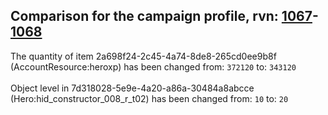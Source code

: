 ## Comparison for the campaign profile, rvn: [1067](https://github.com/PRO100KatYT/FortniteProfileRevisions/tree/main/profiles/campaign/1067%20campaign.json)-[1068](https://github.com/PRO100KatYT/FortniteProfileRevisions/tree/main/profiles/campaign/1068%20campaign.json)

The quantity of item 2a698f24-2c45-4a74-8de8-265cd0ee9b8f (AccountResource:heroxp) has been changed from: `372120` to: `343120`
<br><br>
Object level in 7d318028-5e9e-4a20-a86a-30484a8abcce (Hero:hid_constructor_008_r_t02) has been changed from: `10` to: `20`
<br><br>
